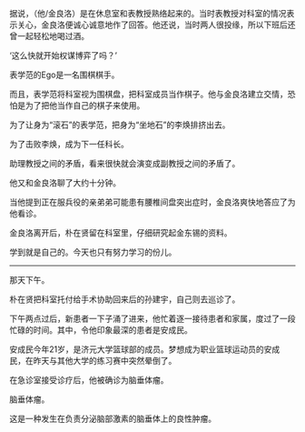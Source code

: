 据说，（他/金良洛）是在休息室和表教授熟络起来的。当时表教授对科室的情况表示关心，金良洛便诚心诚意地作了回答。他还说，当时两人很投缘，所以下班后还曾一起轻松地喝过酒。

‘这么快就开始权谋博弈了吗？’

表学范的Ego是一名围棋棋手。

而且，表学范将科室视为围棋盘，把科室成员当作棋子。他与金良洛建立交情，恐怕是为了把他当作自己的棋子来使用。

为了让身为“滚石”的表学范，把身为“坐地石”的李焕排挤出去。

为了击败李焕，成为下一任科长。

助理教授之间的矛盾，看来很快就会演变成副教授之间的矛盾了。

他又和金良洛聊了大约十分钟。

当他提到正在服兵役的亲弟弟可能患有腰椎间盘突出症时，金良洛爽快地答应了为他看诊。

金良洛离开后，朴在贤留在科室里，仔细研究起金东锡的资料。

学到就是自己的。今天也只有努力学习的份儿。

* * *

那天下午。

朴在贤把科室托付给手术协助回来后的孙建宇，自己则去巡诊了。

下午两点过后，新患者一下子涌了进来，他忙着逐一接待患者和家属，度过了一段忙碌的时间。其中，令他印象最深的患者是安成民。

安成民今年21岁，是济元大学篮球部的成员。梦想成为职业篮球运动员的安成民，在昨天与其他大学的练习赛中突然晕倒了。

在急诊室接受诊疗后，他被确诊为脑垂体瘤。

脑垂体瘤。

这是一种发生在负责分泌脑部激素的脑垂体上的良性肿瘤。